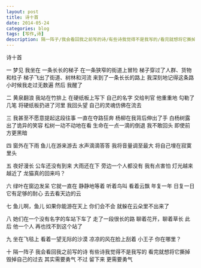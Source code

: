 ```yaml
---
layout: post
title: 诗十首
date: 2014-05-24
categories: blog
tags: [写作,诗]
description: 隔一阵子/我会看回我之前写的诗/有些诗我觉得不是我写的/看完就想将它撕掉/毁掉自己的过去/其实需要勇气/不过/留下来/更需要勇气。
---
```




诗十首

一
梦见
我坐在
一条长长的梯子
在一条狭窄的街道上冒险
梯子穿过了人群、货物和柱子
梯子飞出了街道、树林和河流
来到了一条长长的路上
我深刻地记得这条路
小时候我走过无数遍
然后
我醒了

二
黄泉翻浪
我站在竹排上
在硬纸板上写下
自己的名字
交给判官
他重重地
勾勒了几笔
将硬纸板扔进了河里
我回头望
自己的灵魂仿佛在流去

三
我甚至不愿意提起这段往事
一直在夺路狂奔
杨柳在我背后伸出了手
白杨树露出了诡异的笑容
松树一动不动地在看
生命在一点一滴的倒退
我不敢回头
即使前方更黑暗

四
窗外在下雨
鱼儿在游来游去
水声滴滴答答
我将音量调至最大
将自己埋在寂寞里头

五
夜好漫长
公车还没有到来
大雨还在下
旁边一个人都没有
我有点害怕
灯光越来越近了
龙猫真的回来吗？

六
绿叶在窗边发呆
它就一直在
静静地等着
听着鸟叫
看着云飘
年复一年
日复一日
它有足够的耐心
去去看天边的云

七
鱼儿啊，鱼儿
如果你能游在天上
你们会不会
就躲在云朵里不出来了

八
她们在一个没有名字的车站下车了
走了一段很长的路
聊着花开，聊着草长
此后
他一个人
再也找不到这个站了

九
坐在飞毯上
看着一望无际的沙漠
凉凉的风在脸上刮着
小王子
你在哪里？

十
隔一阵子
我会看回我之前写的诗
有些诗我觉得不是我写的
看完就想将它撕掉
毁掉自己的过去
其实需要勇气
不过
留下来
更需要勇气
